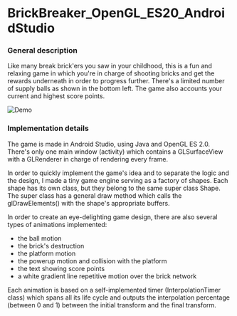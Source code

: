 # BrickBreaker_OpenGL_ES20_AndroidStudio

<h3> General description </h3>

Like many break brick'ers you saw in your childhood, this is a fun and relaxing game in which you're in charge of shooting bricks and get the rewards underneath in order to  progress further. There's a limited number of supply balls as shown in the bottom left. The game also accounts your current and highest score points.

![Demo](https://github.com/BogdanPolitic/Demos/blob/main/Break-the-Bricks-short-demo.gif?raw=true)


<h3> Implementation details </h3>

The game is made in Android Studio, using Java and OpenGL ES 2.0. There's only one main window (activity) which contains a GLSurfaceView with a GLRenderer in charge of rendering every frame.

In order to quickly implement the game's idea and to separate the logic and the design, I made a tiny game engine serving as a factory of shapes. Each shape has its own class, but they belong to the same super class Shape. The super class has a general draw method which calls the glDrawElements() with the shape's appropriate buffers.

In order to create an eye-delighting game design, there are also several types of animations implemented: 
- the ball motion
- the brick's destruction
- the platform motion
- the powerup motion and collision with the platform
- the text showing score points
- a white gradient line repetitive motion over the brick network

Each animation is based on a self-implemented timer (InterpolationTimer class) which spans all its life cycle and outputs the interpolation percentage (between 0 and 1) between the initial transform and the final transform.

